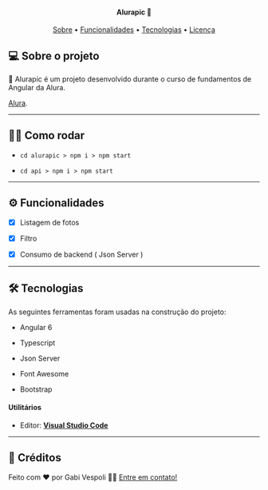 <h4 align="center"> 
	Alurapic 🚀
</h4>

<p align="center">
 <a href="#-sobre-o-projeto">Sobre</a> •
 <a href="#-funcionalidades">Funcionalidades</a> •
 <a href="#-tecnologias">Tecnologias</a> • 
 <a href="#user-content--licença">Licença</a>
</p>

## 💻 Sobre o projeto

🚀 Alurapic é um projeto desenvolvido durante o curso de fundamentos de Angular da Alura.

[Alura](https://www.alura.com.br/curso-online-angular-fundamentos).

---

## 🏃‍♀️ Como rodar

- `cd alurapic > npm i > npm start`

- `cd api > npm i > npm start`

---

## ⚙️ Funcionalidades

- [x] Listagem de fotos

- [x] Filtro

- [x] Consumo de backend ( Json Server )

---

## 🛠 Tecnologias

As seguintes ferramentas foram usadas na construção do projeto:

- Angular 6

- Typescript

- Json Server

- Font Awesome

- Bootstrap

#### **Utilitários**

- Editor: **[Visual Studio Code](https://code.visualstudio.com/)**

---

## 📝 Créditos

Feito com ❤️ por Gabi Vespoli
👋🏽 [Entre em contato!](https://www.linkedin.com/in/gabihvespoli/)
